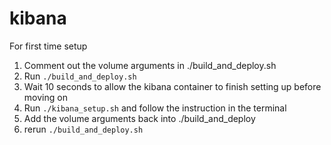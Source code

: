 # kibana

For first time setup
1. Comment out the volume arguments in ./build_and_deploy.sh
1. Run `./build_and_deploy.sh`
1. Wait 10 seconds to allow the kibana container to finish setting up before moving on
1. Run `./kibana_setup.sh` and follow the instruction in the terminal
1. Add the volume arguments back into ./build_and_deploy
1. rerun `./build_and_deploy.sh`